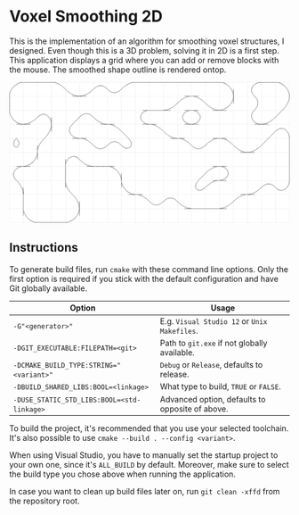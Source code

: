 Voxel Smoothing 2D
==================

This is the implementation of an algorithm for smoothing voxel structures, I
designed. Even though this is a 3D problem, solving it in 2D is a first step.
This application displays a grid where you can add or remove blocks with the
mouse. The smoothed shape outline is rendered ontop.

![Screenshot](screenshot/2014-12-12.png?raw=true)

Instructions
------------

To generate build files, run `cmake` with these command line options. Only the
first option is required if you stick with the default configuration and have
Git globally available.

Option                                     | Usage
------------------------------------------ | -----------------------------------------------
`-G"<generator>"`                          | E.g. `Visual Studio 12` or `Unix Makefiles`.
`-DGIT_EXECUTABLE:FILEPATH=<git>`          | Path to `git.exe` if not globally available.
`-DCMAKE_BUILD_TYPE:STRING="<variant>"`    | `Debug` or `Release`, defaults to release.
`-DBUILD_SHARED_LIBS:BOOL=<linkage>`       | What type to build, `TRUE` or `FALSE`.
`-DUSE_STATIC_STD_LIBS:BOOL=<std-linkage>` | Advanced option, defaults to opposite of above.

To build the project, it's recommended that you use your selected toolchain.
It's also possible to use `cmake --build . --config <variant>`.

When using Visual Studio, you have to manually set the startup project to your
own one, since it's `ALL_BUILD` by default. Moreover, make sure to select the
build type you chose above when running the application.

In case you want to clean up build files later on, run `git clean -xffd` from
the repository root.
